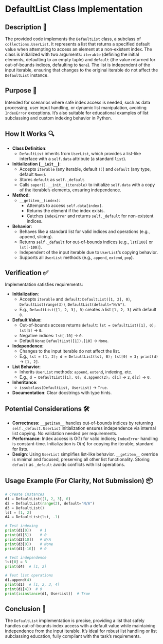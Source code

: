 # DefaultList Class Implementation

## Description 📝

The provided code implements the `DefaultList` class, a subclass of `collections.UserList`.
It represents a list that returns a specified default value when attempting to access an element at a non-existent index.
The class is initialized with two arguments: `iterable` (defining the initial elements, defaulting to an empty tuple) and `default` (the value returned for out-of-bounds indices, defaulting to `None`).
The list is independent of the input iterable, ensuring that changes to the original iterable do not affect the `DefaultList` instance.

## Purpose 🎯

Intended for scenarios where safe index access is needed, such as data processing, user input handling, or dynamic list manipulation, avoiding `IndexError` exceptions.
It’s also suitable for educational examples of list subclassing and custom indexing behavior in Python.

## How It Works 🔍

-   **Class Definition**:
    -   `DefaultList` inherits from `UserList`, which provides a list-like interface with a `self.data` attribute (a standard `list`).
-   **Initialization (`__init__`)**:
    -   Accepts `iterable` (any iterable, default `()`) and `default` (any type, default `None`).
    -   Stores `default` as `self._default`.
    -   Calls `super().__init__(iterable)` to initialize `self.data` with a copy of the iterable’s elements, ensuring independence.
-   **Method**:
    -   `__getitem__(index)`:
        -   Attempts to access `self.data[index]`.
        -   Returns the element if the index exists.
        -   Catches `IndexError` and returns `self._default` for non-existent indices.
-   **Behavior**:
    -   Behaves like a standard list for valid indices and operations (e.g., append, slicing).
    -   Returns `self._default` for out-of-bounds indices (e.g., `lst[100]` or `lst[-100]`).
    -   Independent of the input iterable due to `UserList`’s copying behavior.
    -   Supports all `UserList` methods (e.g., `append`, `extend`, `pop`).

## Verification ✅

Implementation satisfies requirements:

-   **Initialization**:
    -   Accepts `iterable` and `default`: `DefaultList([1, 2], 0)`, `DefaultList(range(3))`, `DefaultList(default="N/A")`.
    -   E.g., `DefaultList([1, 2, 3], 0)` creates a list `[1, 2, 3]` with default `0`.
-   **Default Value**:
    -   Out-of-bounds access returns `default`: `lst = DefaultList([1], 0); lst[5]` → `0`.
    -   Negative indices: `lst[-10]` → `0`.
    -   Default `None`: `DefaultList([1]).[10]` → `None`.
-   **Independence**:
    -   Changes to the input iterable do not affect the list.
    -   E.g., `lst = [1, 2]; d = DefaultList(lst, 0); lst[0] = 3; print(d)` → `[1, 2]`.
-   **List Behavior**:
    -   Inherits `UserList` methods: `append`, `extend`, indexing, etc.
    -   E.g., `d = DefaultList([1], 0); d.append(2); d[1]` → `2`, `d[2]` → `0`.
-   **Inheritance**:
    -   `issubclass(DefaultList, UserList)` → `True`.
-   **Documentation**: Clear docstrings with type hints.

## Potential Considerations 🛠️

-   **Correctness**: `__getitem__` handles out-of-bounds indices by returning `self._default`. `UserList` initialization ensures independence via internal list copying. No validation needed per requirements.
-   **Performance**: Index access is O(1) for valid indices; `IndexError` handling is constant-time. Initialization is O(n) for copying the iterable, standard for lists.
-   **Design**: Using `UserList` simplifies list-like behavior. `__getitem__` override is minimal and focused, preserving all other list functionality. Storing `default` as `_default` avoids conflicts with list operations.

## Usage Example (For Clarity, Not Submission) 📦

```python
# Create instances
d1 = DefaultList([1, 2, 3], 0)
d2 = DefaultList(range(2), default="N/A")
d3 = DefaultList()
lst = [1, 2]
d4 = DefaultList(lst, -1)

# Test indexing
print(d1[0])    # 1
print(d1[5])    # 0
print(d2[10])   # N/A
print(d3[0])    # None
print(d1[-10])  # 0

# Test independence
lst[0] = 3
print(d4)  # [1, 2]

# Test list operations
d1.append(4)
print(d1)  # [1, 2, 3, 4]
print(d1[4])  # 0
print(isinstance(d1, UserList))  # True
```

## Conclusion 🚀

The `DefaultList` implementation is precise, providing a list that safely handles out-of-bounds index access with a default value while maintaining independence from the input iterable.
It’s ideal for robust list handling or list subclassing education, fully compliant with the task’s requirements.
